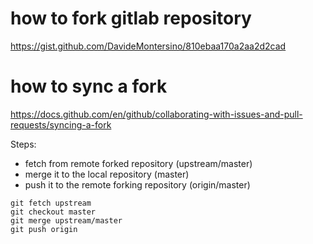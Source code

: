 # how to fork gitlab repository

https://gist.github.com/DavideMontersino/810ebaa170a2aa2d2cad

# how to sync a fork

https://docs.github.com/en/github/collaborating-with-issues-and-pull-requests/syncing-a-fork

Steps:
- fetch from remote forked repository (upstream/master)
- merge it to the local repository (master)
- push it to the remote forking repository (origin/master)

```
git fetch upstream
git checkout master
git merge upstream/master
git push origin
```